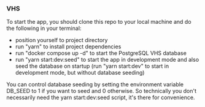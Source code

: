### VHS

To start the app, you should clone this repo to your local machine and do the following in your terminal:

- position yourself to project directory
- run "yarn" to install project dependencies
- run "docker compose up -d" to start the PostgreSQL VHS database
- run "yarn start:dev:seed" to start the app in development mode and also seed the database on startup (run "yarn start:dev" to start in development mode, but without database seeding)

You can control database seeding by setting the environment variable DB_SEED to 1 if you want to seed and 0 otherwise. So technically you don't necessarily need the yarn start:dev:seed script, it's there for convenience.
